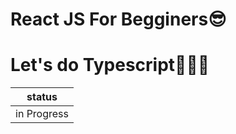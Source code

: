 # React JS For Begginers😎

# Let's do Typescript🏃🏽‍♂️

| **status** |
|----------- |
| in Progress|

